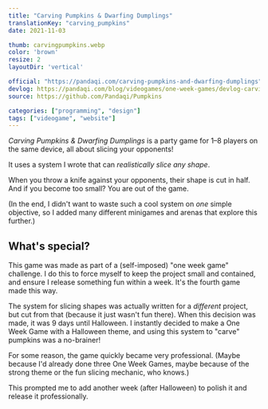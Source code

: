 ```yaml
---
title: "Carving Pumpkins & Dwarfing Dumplings"
translationKey: "carving_pumpkins"
date: 2021-11-03

thumb: carvingpumpkins.webp
color: 'brown'
resize: 2
layoutDir: 'vertical'

official: "https://pandaqi.com/carving-pumpkins-and-dwarfing-dumplings"
devlog: https://pandaqi.com/blog/videogames/one-week-games/devlog-carving-pumpkins-and-dwarfing-dumplings
source: https://github.com/Pandaqi/Pumpkins

categories: ["programming", "design"]
tags: ["videogame", "website"]
---
```


_Carving Pumpkins & Dwarfing Dumplings_ is a party game for 1&ndash;8 players on the same device, all about slicing your opponents!

It uses a system I wrote that can _realistically slice any shape_. 

When you throw a knife against your opponents, their shape is cut in half. And if you become too small? You are out of the game. 

(In the end, I didn't want to waste such a cool system on _one_ simple objective, so I added many different minigames and arenas that explore this further.)

## What's special?
This game was made as part of a (self-imposed) "one week game" challenge. I do this to force myself to keep the project small and contained, and ensure I release something fun within a week. It's the fourth game made this way.

The system for slicing shapes was actually written for a _different_ project, but cut from that (because it just wasn't fun there). When this decision was made, it was 9 days until Halloween. I instantly decided to make a One Week Game with a Halloween theme, and using this system to "carve" pumpkins was a no-brainer!

For some reason, the game quickly became very professional. (Maybe because I'd already done three One Week Games, maybe because of the strong theme or the fun slicing mechanic, who knows.) 

This prompted me to add another week (after Halloween) to polish it and release it professionally. 